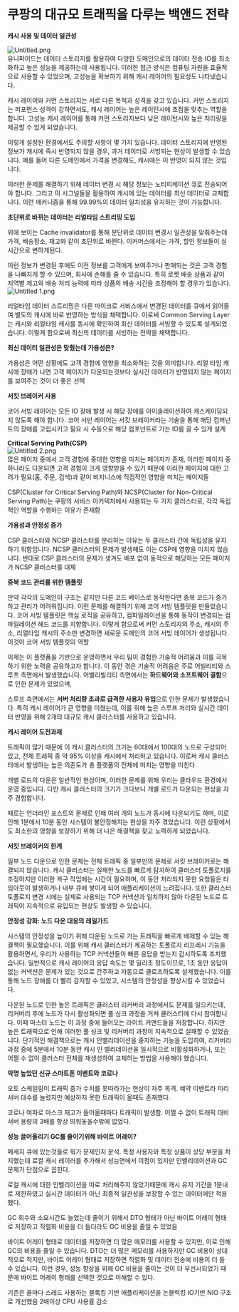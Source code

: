 # 쿠팡의 대규모 트래픽을 다루는 백앤드 전략

**캐시 사용 및 데이터 일관성**

![Untitled.png](Untitled.png)  
유니파이드는 데이터 스토리지를 활용하여 다양한 도메인으로의 데이터 전송 IO를 최소화하고 높은 성능을 제공하는데 사용됩니다. 이러한 접근 방식은 컴퓨팅 자원을 효율적으로 사용할 수 있었으며, 고성능을 확보하기 위해 캐시 레이어의 필요성도 나타냈습니다.

캐시 레이어와 커먼 스토리지는 서로 다른 목적과 성격을 갖고 있습니다. 커먼 스토리지는 퍼포먼스 성격이 강하면서도, 캐시 레이어는 높은 레이턴시에 초점을 맞추는 역할을 합니다. 고성능 캐시 레이어를 통해 커먼 스토리지보다 낮은 레이턴시와 높은 처리량을 제공할 수 있게 되었습니다.

이렇게 설정된 환경에서도 주의할 사항이 몇 가지 있습니다. 데이터 스토리지에 반영된 정보가 캐시에 즉시 반영되지 않을 경우, 과거 데이터로 서빙되는 현상이 발생할 수 있습니다. 예를 들어 다른 도메인에서 가격을 변경해도, 캐시에는 이 반영이 되지 않는 것입니다.

이러한 문제를 해결하기 위해 데이터 변경 시 해당 정보는 노티피케이션 큐로 전송되어야 합니다. 그리고 이 시그널들을 활용하여 캐시에 있는 데이터를 최신 데이터로 교체합니다. 이런 메커니즘을 통해 99.99%의 데이터 일치성을 유지하는 것이 가능합니다.

**초단위로 바뀌는 데이터는 리얼타임 스트리밍 도입**

위에 보이는 Cache invalidator를 통해 분단위로 데이터 변경시 일관성을 맞춰주는데 가격, 배송장소, 재고와 같이 초단위로 바뀐다. 이커머스에서는 가격, 할인 정보들이 실시간으로 변하게된다.

이런 정보가 변경된 후에도 이전 정보를 고객에게 보여주거나 판매되는 것은 고객 경험을 나빠지게 할 수 있으며, 회사에 손해를 줄 수 있습니다. 특히 로켓 배송 상품과 같이 지역별 제고와 배송 처리 능력에 따라 상품의 배송 시간을 조정해야 할 경우가 있습니다.
![Untitled 1.png](Untitled%201.png)

리얼타임 데이터 스트리밍은 다른 마이크로 서비스에서 변경된 데이터를 큐에서 읽어들여 별도의 캐시에 바로 반영하는 방식을 채택합니다. 이로써 Common Serving Layer는 캐시와 리얼타임 캐시를 동시에 확인하여 최신 데이터를 서빙할 수 있도록 설계되었습니다. 이렇게 함으로써 최신의 데이터를 서빙하는 전략을 채택합니다.

**최신 데이터 일관성은 맞췄는데 가용성은?**

가용성은 어떤 상황에도 고객 경험에 영향을 최소화하는 것을 의미합니다. 리얼 타임 캐시에 장애가 나면 고객 페이지가 다운되는것보다 실시간 데이터가 반영되지 않는 페이지를 보여주는 것이 더 좋은 선택

**서킷 브레이커 사용**

코어 서빙 레이어는 모든 IO 장애 발생 시 해당 장애를 아이솔레이션하여 캐스케이딩되지 않도록 해야 합니다. 코어 서빈 레이어는 서킷 브레이커라는 기술을 통해 해당 컴퍼넌트의 장애를 고립시키고 필요 시 수동으로 해당 컴포넌트로 가는 IO를 끌 수 있게 설계

**Critical Serving Path(CSP)**  
![Untitled 2.png](Untitled%202.png)  
많은 페이지 중에서 고객 경험에 중대한 영향을 미치는 페이지가 존재, 이러한 페이지 중 하나라도 다운되면 고객 경험이 크게 영향받을 수 있기 때문에 이러한 페이지에 대한 고려가 필요(홈, 주문, 검색)과 같이 비지니스에 직접적인 영향을 미치는 페이지들

CSP(Cluster for Critical Serving Path)와 NCSP(Cluster for Non-Critical Serving Path)는 쿠팡의 서비스 아키텍처에서 사용되는 두 가지 클러스터로, 각각 독립적인 역할을 수행하는 이유가 존재함

**가용성과 안정성 증가**

CSP 클러스터와 NCSP 클러스터를 분리하는 이유는 두 클러스터 간에 독립성을 유지하기 위함입니다. NCSP 클러스터의 문제가 발생해도 이는 CSP에 영향을 미치지 않습니다. 반대로 CSP 클러스터의 문제가 생겨도 배포 없이 동적으로 해당하는 모든 페이지가 NCSP 클러스터를 대체

**중복 코드 관리를 위한 템플릿**

만약 각각의 도메인이 구조는 같지만 다른 코드 베이스로 동작한다면 중복 코드가 증가하고 관리가 어려워집니다. 이런 문제를 해결하기 위해 코어 서빙 템플릿을 만들었습니다. 코어 서빙 템플릿은 핵심 로직을 공유하고, 컴파일레이션을 통해 동작이 변경되는 컴파일레이션 헤드 코드를 지향합니다. 이렇게 함으로써 커먼 스토리지의 주소, 캐시의 주소, 리얼타임 캐시의 주소만 변경하면 새로운 도메인의 코어 서빙 레이어가 생성됩니다. 이것이 코어 서빙 템플릿의 역할

이제는 이 플랫폼을 기반으로 운영하면서 우리 팀이 경험한 기술적 어려움과 이를 극복하기 위한 노력을 공유하고자 합니다. 이 동안 겪은 기술적 어려움은 주로 어빌리티와 스루프 측면에서 발생했습니다. 어밸리빌리티 측면에서는 **하드웨어와 소프트웨어 결함**으로 인한 문제가 있었으며,

스루프 측면에서는 **서버 처리량 초과로 급격한 사용자 유입**으로 인한 문제가 발생했습니다. 특히 캐시 레이어가 큰 영향을 미쳤는데, 이를 위해 높은 스루프 처리와 실시간 데이터 반영을 위해 2개의 대규모 캐시 클러스터를 사용하고 있습니다.

**캐시 레이어 도전과제**

트래픽이 많기 때문에 이 캐시 클러스터의 크기는 60대에서 100대의 노드로 구성되어 있고, 전체 트래픽 중 약 95% 이상을 캐시에서 처리하고 있습니다. 이로써 캐시 클러스터에서 발생하는 높은 의존도가 총 플랫폼의 전체에 미치는 영향을 미친다.

개별 로드의 다운은 일반적인 현상이며, 이러한 문제를 위해 우리는 클라우드 환경에서 운영 중입니다. 다만 캐시 클러스터의 크기가 크다보니 개별 로드가 다운되는 현상을 자주 경험합니다.

때로는 언더라인 포스트의 문제로 인해 여러 개의 노드가 동시에 다운되기도 하며, 이로 인해 1분에서 10분 동안 시스템이 불안정해지는 현상을 자주 겪었습니다. 이런 상황에서도 최소한의 영향을 보장하기 위해 더 나은 해결책을 찾고 노력하게 되었습니다.

**서킷 브레이커의 한계**

일부 노드 다운으로 인한 문제는 전체 트래픽 중 일부만의 문제로 서킷 브레이커로는 해결되지 않습니다. 캐시 클러스터는 실패한 노드를 빠르게 탐지하여 클러스터 토폴로지를 조정하지만 이러한 복구 작업에는 시간이 필요하며, 이 동안 처리되지 못한 요청들은 타임아웃이 발생하거나 내부 큐에 쌓이게 되어 애플리케이션이 느려집니다. 또한 클러스터 토폴로지 변경 시에는 실제로 사용되는 TCP 커넥션과 일치하지 않아 다운된 노드로 트래픽이 지속적으로 유입되는 현상도 발생할 수 있습니다.

**안정성 강화: 노드 다운 대응의 레일가드**

시스템의 안정성을 높이기 위해 다운된 노드로 가는 트래픽을 빠르게 배제할 수 있는 해결책이 필요했습니다. 이를 위해 캐시 클러스터가 제공하는 토폴로지 리프레시 기능을 활용하면서, 우리가 사용하는 TCP 커넥션들이 빠른 응답을 받는지 감시하도록 조치했습니다. 일반적으로 캐시 레이어의 응답 속도는 몇 밀리초 정도이므로, 1초 동안 응답이 없는 커넥션은 문제가 있는 것으로 간주하고 자동으로 클로즈하도록 설계했습니다. 이를 통해 노드 장애를 더 빨리 감지할 수 있었고, 시스템의 안정성을 향상시킬 수 있었습니다.

다운된 노드로 인한 높은 트래픽은 클러스터 리커버리 과정에서도 문제를 일으키는데, 리커버리 후에 노드가 다시 활성화되면 풀 싱크 과정을 거쳐 클러스터에 다시 참여합니다. 이때 마스터 노드는 이 과정 중에 들어오는 라이트 커맨드들을 저장합니다. 하지만 높은 트래픽으로 인해 이러한 풀 싱크 및 리커버리 과정이 지속적으로 실패할 수 있었습니다. 단기적인 해결책으로는 캐시 인밸리데이션을 중지하는 기능을 도입하여, 리커버리 과정 중에 5분에서 10분 동안 캐시 인 벨리데이션을 일시적으로 비활성화하거나, 또는 어쩔 수 없이 클러스터 전체를 재생성하여 교체하는 방법을 사용해야 했습니다.

**악명 높았던 신규 스마트폰 이벤트와 코로나**

오토 스케일링이 트래픽 증가 수치를 못따라가는 현상이 자주 목격. 예약 이벤트라 미리 서버 대수를 늘렸지만 예상하지 못한 트래픽이 올때도 존재했다.

코로나 여파로 마스크 재고가 들어올때마다 트래픽이 발생함. 어쩔 수 없이 트래픽 대비 서버 용량의 3배를 항상 띄워놓을수밖에 없었다.

**성능 끌어올리기 GC를 줄이기위해 바이트 어레이?**

메세지 큐에 있는것들로 뭐가 문제인지 분석. 특정 사용자와 특정 상품이 상당 부분을 차지했는데 로컬 캐시 레이러를 추가해서 성능면에서 이점이 있지만 인벨리데이션과 GC문제가 단점으로 꼽힌다.

로컬 캐시에 대한 인벨리이션을 따로 처리해주지 않았기때문에 캐시 유지 기간을 1분내로 제한하였고 실시간 데이터가 아닌 최종적 일관성을 보장할 수 있는 데이터에만 적용했다.

GC 회수와 소요시간도 늘었는데 줄이기 위해서 DTO 형태가 아닌 바이트 어레이 형태로 저장하고 직렬화 비용을 더 들더라도 GC 비용을 줄일 수 있었음

바이트 어레이 형태로 데이터를 저장하면 더 많은 메모리를 사용할 수 있지만, 이로 인해 GC의 비용을 줄일 수 있습니다. DTO는 더 많은 메모리를 사용하지만 GC 비용이 상대적으로 적지만, 바이트 어레이 형태로 저장하면 직렬화 및 데이터 전송에 비용이 더 들 수 있습니다. 이런 경우, 성능 향상을 위해 GC 비용을 줄이는 것이 더 우선시되었기 때문에 바이트 어레이 형태를 선택한 것으로 이해할 수 있다.

기존은 콜마다 스레드 사용하는 블록킹 기반 애플리케이션을 논블럭킹 IO기반 NIO 구조로 개선했음 2배이상 CPU 사용률 감소